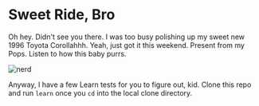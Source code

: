 

# Sweet Ride, Bro

Oh hey. Didn't see you there. I was too busy polishing up my sweet new 1996 Toyota Corollahhh. Yeah, just got it this weekend. Present from my Pops. Listen to how this baby purrs.

![nerd](https://s3.amazonaws.com/after-school-assets/nerd.jpg)

Anyway, I have a few Learn tests for you to figure out, kid. Clone this repo and run `learn` once you `cd` into the local clone directory.
